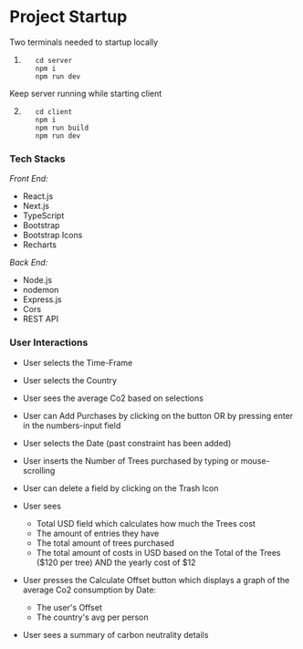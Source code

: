 # Project Startup

Two terminals needed to startup locally

1.        cd server
          npm i
          npm run dev

Keep server running while starting client

2.        cd client
          npm i
          npm run build
          npm run dev

### Tech Stacks

_Front End:_

- React.js
- Next.js
- TypeScript
- Bootstrap
- Bootstrap Icons
- Recharts

_Back End:_

- Node.js
- nodemon
- Express.js
- Cors
- REST API

### User Interactions

- User selects the Time-Frame
- User selects the Country
- User sees the average Co2 based on selections

- User can Add Purchases by clicking on the button OR by pressing enter in the numbers-input field
- User selects the Date (past constraint has been added)
- User inserts the Number of Trees purchased by typing or mouse-scrolling
- User can delete a field by clicking on the Trash Icon
- User sees

  - Total USD field which calculates how much the Trees cost
  - The amount of entries they have
  - The total amount of trees purchased
  - The total amount of costs in USD based on the Total of the Trees ($120 per tree) AND the yearly cost of $12

- User presses the Calculate Offset button which displays a graph of the average Co2 consumption by Date:

  - The user's Offset
  - The country's avg per person

- User sees a summary of carbon neutrality details
